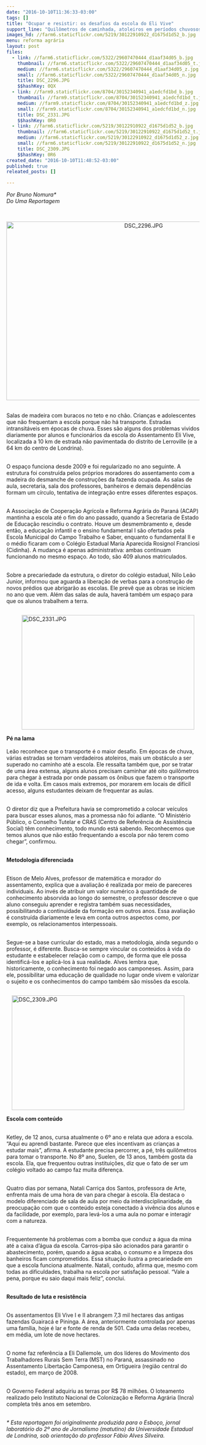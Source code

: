 ```yaml
---
date: "2016-10-10T11:36:33-03:00"
tags: []
title: "Ocupar e resistir: os desafios da escola do Eli Vive"
support_line: "Quilômetros de caminhada, atoleiros em períodos chuvosos e estrutura escolar precária fazem parte da jornada de jovens do assentamento Eli Vive rumo à educação"
images_hd: //farm6.staticflickr.com/5219/30122910922_d1675d1d52_b.jpg
menu: reforma agrária
layout: post
files:
  - link: //farm6.staticflickr.com/5322/29607470444_d1aaf34d05_b.jpg
    thumbnail: //farm6.staticflickr.com/5322/29607470444_d1aaf34d05_t.jpg
    medium: //farm6.staticflickr.com/5322/29607470444_d1aaf34d05_z.jpg
    small: //farm6.staticflickr.com/5322/29607470444_d1aaf34d05_n.jpg
    title: DSC_2296.JPG
    $$hashKey: 0QX
  - link: //farm9.staticflickr.com/8704/30152340941_a1edcfd1bd_b.jpg
    thumbnail: //farm9.staticflickr.com/8704/30152340941_a1edcfd1bd_t.jpg
    medium: //farm9.staticflickr.com/8704/30152340941_a1edcfd1bd_z.jpg
    small: //farm9.staticflickr.com/8704/30152340941_a1edcfd1bd_n.jpg
    title: DSC_2331.JPG
    $$hashKey: 0R0
  - link: //farm6.staticflickr.com/5219/30122910922_d1675d1d52_b.jpg
    thumbnail: //farm6.staticflickr.com/5219/30122910922_d1675d1d52_t.jpg
    medium: //farm6.staticflickr.com/5219/30122910922_d1675d1d52_z.jpg
    small: //farm6.staticflickr.com/5219/30122910922_d1675d1d52_n.jpg
    title: DSC_2309.JPG
    $$hashKey: 0R6
created_date: "2016-10-10T11:48:52-03:00"
published: true
releated_posts: []

---
```

<p><em>Por Bruno Nomura*<br />
Do&nbsp;Uma Reportagem</em></p>

<p>&nbsp;</p>

<p style="text-align:center"><img alt="DSC_2296.JPG" height="466" src="//farm6.staticflickr.com/5322/29607470444_d1aaf34d05_b.jpg" width="700" /></p>

<p><br />
Salas de madeira com buracos no teto e no ch&atilde;o. Crian&ccedil;as e adolescentes que n&atilde;o frequentam a escola porque n&atilde;o h&aacute; transporte. Estradas intransit&aacute;veis em &eacute;pocas de chuva. Esses s&atilde;o alguns dos problemas vividos diariamente por alunos e funcion&aacute;rios da escola do Assentamento Eli Vive, localizada a 10 km de estrada n&atilde;o pavimentada do distrito de Lerroville (e a 64 km do centro de Londrina).</p>

<p><br />
O espa&ccedil;o funciona desde 2009 e foi regularizado no ano seguinte. A estrutura foi constru&iacute;da pelos pr&oacute;prios moradores do assentamento com a madeira do desmanche de constru&ccedil;&otilde;es da fazenda ocupada. As salas de aula, secretaria, sala dos professores, banheiros e demais depend&ecirc;ncias formam um c&iacute;rculo, tentativa de integra&ccedil;&atilde;o entre esses diferentes espa&ccedil;os.</p>

<p><br />
A Associa&ccedil;&atilde;o de Coopera&ccedil;&atilde;o Agr&iacute;cola e Reforma Agr&aacute;ria do Paran&aacute; (ACAP) mantinha a escola at&eacute; o fim do ano passado, quando a Secretaria de Estado de Educa&ccedil;&atilde;o rescindiu o contrato. Houve um desmembramento e, desde ent&atilde;o, a educa&ccedil;&atilde;o infantil e o ensino fundamental I s&atilde;o ofertados pela Escola Municipal do Campo Trabalho e Saber, enquanto o fundamental II e o m&eacute;dio ficaram com o Col&eacute;gio Estadual Maria Aparecida Rosignol Franciosi (Cidinha). A mudan&ccedil;a &eacute; apenas administrativa: ambas continuam funcionando no mesmo espa&ccedil;o. Ao todo, s&atilde;o 409 alunos matriculados.</p>

<p><br />
Sobre a precariedade da estrutura, o diretor do col&eacute;gio estadual, Nilo Le&atilde;o Junior, informou que aguarda a libera&ccedil;&atilde;o de verbas para a constru&ccedil;&atilde;o de novos pr&eacute;dios que abrigar&atilde;o as escolas. Ele prev&ecirc; que as obras se iniciem no ano que vem. Al&eacute;m das salas de aula, haver&aacute; tamb&eacute;m um espa&ccedil;o para que os alunos trabalhem a terra.</p>

<figure class="image" style="float:left"><img alt="DSC_2331.JPG" height="299" src="//farm9.staticflickr.com/8704/30152340941_a1edcfd1bd_b.jpg" width="450" />
<figcaption></figcaption>
</figure>

<p><br />
<strong>P&eacute; na lama</strong><br />
<br />
Le&atilde;o reconhece que o transporte &eacute; o maior desafio. Em &eacute;pocas de chuva, v&aacute;rias estradas se tornam verdadeiros atoleiros, mais um obst&aacute;culo a ser superado no caminho at&eacute; a escola. Ele ressalta tamb&eacute;m que, por se tratar de uma &aacute;rea extensa, alguns alunos precisam caminhar at&eacute; oito quil&ocirc;metros para chegar &agrave; estrada por onde passam os &ocirc;nibus que fazem o transporte de ida e volta. Em casos mais extremos, por morarem em locais de dif&iacute;cil acesso, alguns estudantes deixam de frequentar as aulas.</p>

<p><br />
O diretor diz que a Prefeitura havia se comprometido a colocar ve&iacute;culos para buscar esses alunos, mas a promessa n&atilde;o foi adiante. &ldquo;O Minist&eacute;rio P&uacute;blico, o Conselho Tutelar e CRAS (Centro de Refer&ecirc;ncia de Assist&ecirc;ncia Social) t&ecirc;m conhecimento, todo mundo est&aacute; sabendo. Reconhecemos que temos alunos que n&atilde;o est&atilde;o frequentando a escola por n&atilde;o terem como chegar&rdquo;, confirmou.</p>

<p><br />
<strong>Metodologia diferenciada</strong></p>

<p><br />
Etison de Melo Alves, professor de matem&aacute;tica e morador do assentamento, explica que a avalia&ccedil;&atilde;o &eacute; realizada por meio de pareceres individuais. Ao inv&eacute;s de atribuir um valor num&eacute;rico &agrave; quantidade de conhecimento absorvida ao longo do semestre, o professor descreve o que aluno conseguiu aprender e registra tamb&eacute;m suas necessidades, possibilitando a continuidade da forma&ccedil;&atilde;o em outros anos. Essa avalia&ccedil;&atilde;o &eacute; constru&iacute;da diariamente e leva em conta outros aspectos como, por exemplo, os relacionamentos interpessoais.</p>

<p><br />
Segue-se a base curricular do estado, mas a metodologia, ainda segundo o professor, &eacute; diferente. Busca-se sempre vincular os conte&uacute;dos &agrave; vida do estudante e estabelecer rela&ccedil;&atilde;o com o campo, de forma que ele possa identific&aacute;-los e aplic&aacute;-los &agrave; sua realidade. Alves lembra que, historicamente, o conhecimento foi negado aos camponeses. Assim, para ele, possibilitar uma educa&ccedil;&atilde;o de qualidade no lugar onde vivem e valorizar o sujeito e os conhecimentos do campo tamb&eacute;m s&atilde;o miss&otilde;es da escola.</p>

<figure class="image" style="float:right"><img alt="DSC_2309.JPG" height="299" src="//farm6.staticflickr.com/5219/30122910922_d1675d1d52_b.jpg" width="450" />
<figcaption></figcaption>
</figure>

<p><br />
<strong>Escola com conte&uacute;do</strong></p>

<p><br />
Ketley, de 12 anos, cursa atualmente o 6&ordm; ano e relata que adora a escola. &ldquo;Aqui eu aprendi bastante. Parece que eles incentivam as crian&ccedil;as a estudar mais&rdquo;, afirma. A estudante precisa percorrer, a p&eacute;, tr&ecirc;s quil&ocirc;metros para tomar o transporte. No 8&ordm; ano, Suelen, de 13 anos, tamb&eacute;m gosta da escola. Ela, que frequentou outras institui&ccedil;&otilde;es, diz que o fato de ser um col&eacute;gio voltado ao campo faz muita diferen&ccedil;a.</p>

<p><br />
Quatro dias por semana, Natali Carri&ccedil;a dos Santos, professora de Arte, enfrenta mais de uma hora de van para chegar &agrave; escola. Ela destaca o modelo diferenciado de sala de aula por meio da interdisciplinaridade, da preocupa&ccedil;&atilde;o com que o conte&uacute;do esteja conectado &agrave; viv&ecirc;ncia dos alunos e da facilidade, por exemplo, para lev&aacute;-los a uma aula no pomar e interagir com a natureza.</p>

<p><br />
Frequentemente h&aacute; problemas com a bomba que conduz a &aacute;gua da mina at&eacute; a caixa d&rsquo;&aacute;gua da escola. Carros-pipa s&atilde;o acionados para garantir o abastecimento, por&eacute;m, quando a &aacute;gua acaba, o consumo e a limpeza dos banheiros ficam comprometidos. Essa situa&ccedil;&atilde;o ilustra a precariedade em que a escola funciona atualmente. Natali, contudo, afirma que, mesmo com todas as dificuldades, trabalha na escola por satisfa&ccedil;&atilde;o pessoal. &ldquo;Vale a pena, porque eu saio daqui mais feliz&rdquo;, conclui.</p>

<p><br />
<strong>Resultado de luta e resist&ecirc;ncia</strong></p>

<p><br />
Os assentamentos Eli Vive I e II abrangem 7,3 mil hectares das antigas fazendas Guairac&aacute; e Pininga. A &aacute;rea, anteriormente controlada por apenas uma fam&iacute;lia, hoje &eacute; lar e fonte de renda de 501. Cada uma delas recebeu, em m&eacute;dia, um lote de nove hectares.</p>

<p><br />
O nome faz refer&ecirc;ncia a Eli Dallemole, um dos l&iacute;deres do Movimento dos Trabalhadores Rurais Sem Terra (MST) no Paran&aacute;, assassinado no Assentamento Liberta&ccedil;&atilde;o Camponesa, em Ortigueira (regi&atilde;o central do estado), em mar&ccedil;o de 2008.</p>

<p><br />
O Governo Federal adquiriu as terras por R$ 78 milh&otilde;es. O loteamento realizado pelo Instituto Nacional de Coloniza&ccedil;&atilde;o e Reforma Agr&aacute;ria (Incra) completa tr&ecirc;s anos em setembro.</p>

<p><br />
<em>* Esta reportagem foi originalmente produzida para o Esbo&ccedil;o, jornal laborat&oacute;rio do 2&ordm; ano de Jornalismo (matutino) da Universidade Estadual de Londrina, sob orienta&ccedil;&atilde;o do professor F&aacute;bio Alves Silveira.</em></p>
